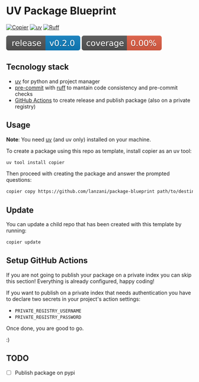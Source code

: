 # UV Package Blueprint

[![Copier](https://img.shields.io/endpoint?url=https://raw.githubusercontent.com/copier-org/copier/master/img/badge/badge-grayscale-border.json)](https://github.com/copier-org/copier)
[![uv](https://img.shields.io/endpoint?url=https://raw.githubusercontent.com/astral-sh/uv/main/assets/badge/v0.json)](https://github.com/astral-sh/uv)
[![Ruff](https://img.shields.io/endpoint?url=https://raw.githubusercontent.com/astral-sh/ruff/main/assets/badge/v2.json)](https://github.com/astral-sh/ruff)

[![GitHub Release](/reports/version-badge.svg?dummy=8484754)]()
[![Coverage Status](/reports/coverage-badge.svg?dummy=8484744)](./reports/coverage/index.html)

## Tecnology stack

- [uv](https://docs.astral.sh/uv/) for python and project manager
- [pre-commit](https://pre-commit.com/) with [ruff](https://docs.astral.sh/ruff/) to mantain code consistency and pre-commit checks
- [GitHub Actions](https://github.com/features/actions) to create release and publish package (also on a private registry)

## Usage

**Note**: You need [uv](https://docs.astral.sh/uv/) (and uv only) installed on your machine.

To create a package using this repo as template, install copier as an uv tool:

```bash
uv tool install copier
```

Then proceed with creating the package and answer the prompted questions:

```bash
copier copy https://github.com/lanzani/package-blueprint path/to/destination
```

## Update

You can update a child repo that has been created with this template by running:

```bash
copier update
```

## Setup GitHub Actions

If you are not going to publish your package on a private index you can skip this section! Everything is already configured, happy coding!

If you want to publish on a private index that needs authentication you have to declare two secrets in your project's action settings:

- `PRIVATE_REGISTRY_USERNAME`
- `PRIVATE_REGISTRY_PASSWORD`

Once done, you are good to go.

:)

## TODO

- [ ] Publish package on pypi
